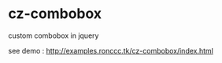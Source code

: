cz-combobox
===========

custom combobox in jquery

see demo : http://examples.ronccc.tk/cz-combobox/index.html

